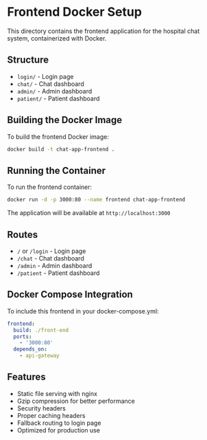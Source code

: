 # Frontend Docker Setup

This directory contains the frontend application for the hospital chat system, containerized with Docker.

## Structure

- `login/` - Login page
- `chat/` - Chat dashboard
- `admin/` - Admin dashboard
- `patient/` - Patient dashboard

## Building the Docker Image

To build the frontend Docker image:

```bash
docker build -t chat-app-frontend .
```

## Running the Container

To run the frontend container:

```bash
docker run -d -p 3000:80 --name frontend chat-app-frontend
```

The application will be available at `http://localhost:3000`

## Routes

- `/` or `/login` - Login page
- `/chat` - Chat dashboard
- `/admin` - Admin dashboard
- `/patient` - Patient dashboard

## Docker Compose Integration

To include this frontend in your docker-compose.yml:

```yaml
frontend:
  build: ./front-end
  ports:
    - '3000:80'
  depends_on:
    - api-gateway
```

## Features

- Static file serving with nginx
- Gzip compression for better performance
- Security headers
- Proper caching headers
- Fallback routing to login page
- Optimized for production use
